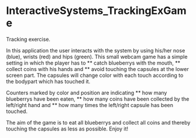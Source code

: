 # InteractiveSystems_TrackingExGame
Tracking exercise. 

In this application the user interacts with the system by using his/her nose (blue), wrists (red) and hips (green).
This small webcam game has a simple setting in which the player has to 
 ** catch blueberrys with the mouth, 
 ** collect coins with his hands and 
 ** avoid touching the capsules at the lower screen part. 
The capsules will change color with each touch according to the bodypart which has touched it. 

Counters marked by color and position are indicating 
 ** how many blueberrys have been eaten,
 ** how many coins have been collected by the left/right hand and 
 ** how many times the left/right capsule has been touched. 
 
The aim of the game is to eat all blueberrys and collect all coins and thereby touching the capsules as less as possible. 
Enjoy it!
 
